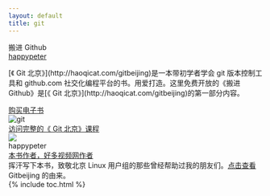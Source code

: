 ```yaml
---
layout: default
title: git
---
```


<section class='book'>
  <div class='wrapper-inside clearfix'>
    <div class='top-large'>
      <div class='book-title'>
        搬进 Github
      </div>
      <div class='book-author'>
        <a href="https://github.com/happypeter">happypeter</a>
      </div>
      <p class='book-description'>
        [《 Git 北京》](http://haoqicat.com/gitbeijing)是一本带初学者学会 git 版本控制工具和 github.com 社交化编程平台的书。用爱打造。这里免费开放的《搬进 Github》是[《 Git 北京》](http://haoqicat.com/gitbeijing)的第一部分内容。
      </p>
      <a href="https://selfstore.io/products/341" class="read-btn">购买电子书</a>
    </div>
    <img alt="git" class="book-image" src="images/index/cover_3d_move2github.png"/>
  </div>
</section>
<div class="divider">
  <a href="http://haoqicat.com/gitbeijing">访问完整的《 Git 北京》课程</a>
</div>
<div class="reviewers">
  <div class="name-card">
    <img src="images/index/peter.jpg">
    <div class="text">
      <div class="name">
       happypeter
      </div>
      <div class="job-title"><a href="http://haoduoshipin.com">本书作者，好多视频网作者</a></div>
      挥汗写下本书，致敬北京 Linux 用户组的那些曾经帮助过我的朋友们。<a href="history.html">点击查看</a> Gitbeijing 的由来。
    </div>
  </div>
</div>
{% include toc.html %}
